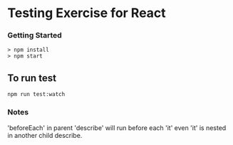# Testing Exercise for React

### Getting Started
```
> npm install
> npm start
```

## To run test
```
npm run test:watch
```

### Notes
'beforeEach' in parent 'describe' will run before each 'it' even 'it' is nested in another child describe.


